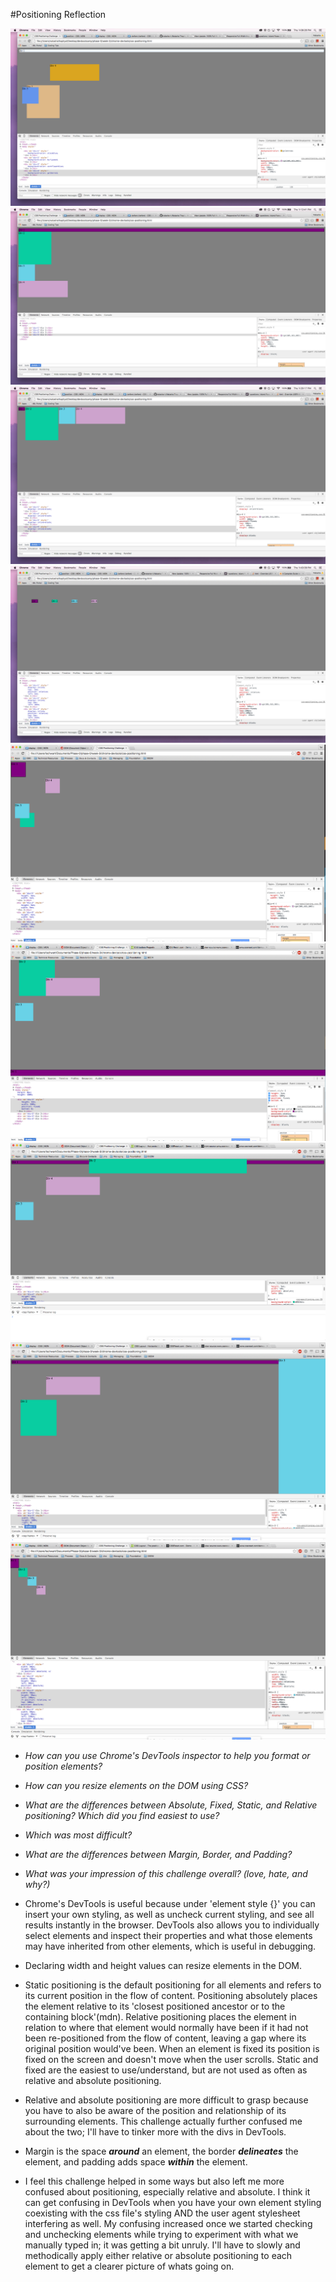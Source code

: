#Positioning Reflection

![image-1](imgs/3.4-1.png)
![image-1](imgs/3.4-2.png)
![image-1](imgs/3.4-3.png)
![image-1](imgs/3.4-4.png)
![image-1](imgs/3.4-5.png)
![image-1](imgs/3.4-6.png)
![image-1](imgs/3.4-7.png)
![image-1](imgs/3.4-8.png)
![image-1](imgs/3.4-9.png)

- *How can you use Chrome's DevTools inspector to help you format or position elements?*
- *How can you resize elements on the DOM using CSS?*
- *What are the differences between Absolute, Fixed, Static, and Relative positioning? Which did you find easiest to use?*
- *Which was most difficult?*
- *What are the differences between Margin, Border, and Padding?*
- *What was your impression of this challenge overall? (love, hate, and why?)*

- Chrome's DevTools is useful because under 'element style {}' you can insert your own styling, as well as uncheck current styling, and see all results instantly in the browser. DevTools also allows you to individually select elements and inspect their properties and what those elements may have inherited from other elements, which is useful in debugging.
- Declaring width and height values can resize elements in the DOM.
- Static positioning is the default positioning for all elements and refers to its current position in the flow of content. Positioning absolutely places the element relative to its 'closest positioned ancestor or to the containing block'(mdn). Relative positioning places the element in relation to where that element would normally have been if it had not been re-positioned from the flow of content, leaving a gap where its original position would've been. When an element is fixed its position is fixed on the screen and doesn't move when the user scrolls. Static and fixed are the easiest to use/understand, but are not used as often as relative and absolute positioning.
- Relative and absolute positioning are more difficult to grasp because you have to also be aware of the position and relationship of its surrounding elements. This challenge actually further confused me about the two; I'll have to tinker more with the divs in DevTools.
- Margin is the space **_around_** an element, the border **_delineates_** the element, and padding adds space **_within_** the element.
- I feel this challenge helped in some ways but also left me more confused about positioning, especially relative and absolute. I think it can get confusing in DevTools when you have your own element styling coexisting with the css file's styling AND the user agent stylesheet interfering as well. My confusing increased once we started checking and unchecking elements while trying to experiment with what we manually typed in; it was getting a bit unruly. I'll have to slowly and methodically apply either relative or absolute positioning to each element to get a clearer picture of whats going on.

